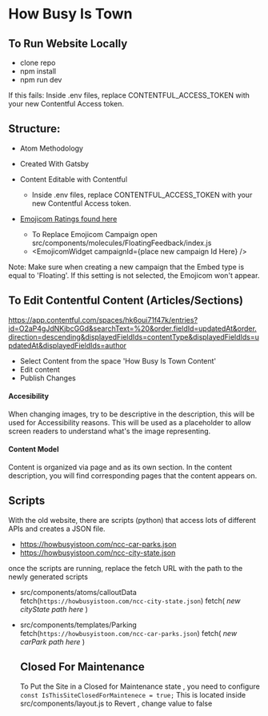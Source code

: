 # How Busy Is Town

## To Run Website Locally

- clone repo
- npm install
- npm run dev

If this fails:
Inside .env files, replace CONTENTFUL_ACCESS_TOKEN with your new Contentful Access token.

## Structure:

- Atom Methodology

- Created With Gatsby

- Content Editable with Contentful

  - Inside .env files, replace CONTENTFUL_ACCESS_TOKEN with your new Contentful Access token.

- [Emojicom Ratings found here](https://emojicom.io/report/CeaqsIJ2ffeo5lrlG1ym)
  - To Replace Emojicom Campaign open src/components/molecules/FloatingFeedback/index.js
  - <EmojicomWidget campaignId={place new campaign Id Here} />

Note: Make sure when creating a new campaign that the Embed type is equal to 'Floating'. If this setting is not selected, the Emojicom won't appear.

## To Edit Contentful Content (Articles/Sections)

https://app.contentful.com/spaces/hk6oui71f47k/entries?id=O2aP4gJdNKjbcGGd&searchText=%20&order.fieldId=updatedAt&order.direction=descending&displayedFieldIds=contentType&displayedFieldIds=updatedAt&displayedFieldIds=author

- Select Content from the space 'How Busy Is Town Content'
- Edit content
- Publish Changes

#### Accesibility

When changing images, try to be descriptive in the description, this will be used for Accessibility reasons. This will be used as a placeholder to allow screen readers to understand what's the image representing.

#### Content Model

Content is organized via page and as its own section.
In the content description, you will find corresponding pages that the content appears on.

## Scripts

With the old website, there are scripts (python) that access lots of different APIs and creates a JSON file.

- https://howbusyistoon.com/ncc-car-parks.json
- https://howbusyistoon.com/ncc-city-state.json

once the scripts are running, replace the fetch URL with the path to the newly generated scripts

- src/components/atoms/calloutData
  fetch(`https://howbusyistoon.com/ncc-city-state.json`)
  fetch( _new cityState path here_ )
- src/components/templates/Parking
  fetch(`https://howbusyistoon.com/ncc-car-parks.json`)
  fetch( _new carPark path here_ )

  ## Closed For Maintenance

  To Put the Site in a Closed for Maintenance state , you need to configure 
`    const IsThisSiteClosedForMaintenece = true;`
This is located inside 
src/components/layout.js
to Revert , change value to false 

